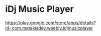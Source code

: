 # iDj Music Player

https://play.google.com/store/apps/details?id=com.matekisdev.weebly.idjmusicplayer
